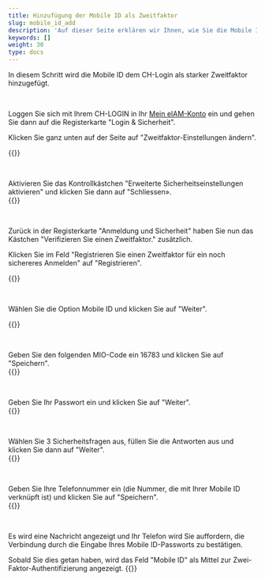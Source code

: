 ```yaml
---
title: Hinzufügung der Mobile ID als Zweitfaktor
slug: mobile_id_add
description: 'Auf dieser Seite erklären wir Ihnen, wie Sie die Mobile ID als zweiten Faktor zum CH-Login hinzufügen können. Dies ermöglicht Ihnen, Ihre Identität bei der Verbindung mit eIAM zu überprüfen.'
keywords: []
weight: 30
type: docs
--- 
```


In diesem Schritt wird die Mobile ID dem CH-Login als starker Zweitfaktor hinzugefügt.
<!-- Wenn Sie bereits einen (schwachen) Zweitfaktor (mTAN) haben, wird empfohlen diesen zuerst zu entfernen. Klicken Sie dazu in der Kachel Mobile-Nummer (mTAN) auf Entfernen. Danach können Sie der oben erwähnten Anleitung folgen um die Mobile ID als (starken) Zweitfaktor zu registrieren. -->


&nbsp;

<!-- 1ere paire de colonnes -->

<div class="two_column">

<div class="left_col">
<!-- First column content goes here -->
<p> Loggen Sie sich mit Ihrem CH-LOGIN in Ihr <a href="https://www.myaccount.eiam.admin.ch/">Mein eIAM-Konto</a> ein und gehen Sie dann auf die Registerkarte "Login & Sicherheit". </p>

<p> Klicken Sie ganz unten auf der Seite auf "Zweitfaktor-Einstellungen ändern". </p>
</div>

<div class="right_col">
<!-- Second column content goes here -->
{{<insertImage image="modif_parametres_de.png" description="modification paramètres" class="edge max-w-90">}} 
</div>

</div>

&nbsp; 

<!-- 2eme paire de colonnes -->

<div class="two_column">

<div class="left_col">
<!-- First column content goes here -->
Aktivieren Sie das Kontrollkästchen "Erweiterte Sicherheitseinstellungen aktivieren" und klicken Sie dann auf "Schliessen».
</div>

<div class="right_col">
<!-- Second column content goes here -->
{{<insertImage image="activation_param_de.png" description="Activation paramètres avancés" class="edge max-w-90">}} 
</div>

</div>

&nbsp; 

<!-- 3eme paire de colonnes -->

<div class="two_column">

<div class="left_col">
<!-- First column content goes here -->
<p> Zurück in der Registerkarte "Anmeldung und Sicherheit" haben Sie nun das Kästchen "Verifizieren Sie einen Zweitfaktor." zusätzlich. </p>

<p> Klicken Sie im Feld "Registrieren Sie einen Zweitfaktor für ein noch sichereres Anmelden" auf "Registrieren". </p>

</div>

<div class="right_col">
<!-- Second column content goes here -->
{{<insertImage image="ajout_facteur_de.png" description="ajout second facteur" class="edge max-w-90">}} 
</div>

</div>

&nbsp; 

<!-- 4eme paire de colonnes -->

<div class="two_column">

<div class="left_col">
<!-- First column content goes here -->
<p> Wählen Sie die Option Mobile ID und klicken Sie auf "Weiter". </p>
</div>

<div class="right_col">
<!-- Second column content goes here -->
{{<insertImage image="choix_mobileid_de.png" description="ajout second facteur" class="edge max-w-90">}} 
</div>

</div>

&nbsp; 

<!-- 5eme paire de colonnes -->

<div class="two_column">

<div class="left_col">
<!-- First column content goes here -->
Geben Sie den folgenden MIO-Code ein 16783 und klicken Sie auf "Speichern". 
</div>

<div class="right_col">
<!-- Second column content goes here -->
{{<insertImage image="code_mio_de.png" description="ajout second facteur" class="edge max-w-90">}} 
</div>

</div>

&nbsp; 

<!-- 6eme paire de colonnes -->

<div class="two_column">

<div class="left_col">
<!-- First column content goes here -->
Geben Sie Ihr Passwort ein und klicken Sie auf "Weiter".
</div>

<div class="right_col">
<!-- Second column content goes here -->
{{<insertImage image="mot_de_passe_de.png" description="Mot de passe" class="edge max-w-90">}} 
</div>

</div>

&nbsp; 

<!-- 7eme paire de colonnes -->

<div class="two_column">

<div class="left_col">
<!-- First column content goes here -->
Wählen Sie 3 Sicherheitsfragen aus, füllen Sie die Antworten aus und klicken Sie dann auf "Weiter".
</div>

<div class="right_col">
<!-- Second column content goes here -->
{{<insertImage image="questions_secu_de.png" description="ajout questions sécurité" class="edge max-w-90">}} 
</div>

</div>

&nbsp;

<!-- 8eme paire de colonnes -->

<div class="two_column">

<div class="left_col">
<!-- First column content goes here -->
Geben Sie Ihre Telefonnummer ein (die Nummer, die mit Ihrer Mobile ID verknüpft ist) und klicken Sie auf "Speichern".
</div>

<div class="right_col">
<!-- Second column content goes here -->
{{<insertImage image="saisie_tel_all.png" description="ajout second facteur" class="edge max-w-90">}} 
</div>

</div>

&nbsp;

Es wird eine Nachricht angezeigt und Ihr Telefon wird Sie auffordern, die Verbindung durch die Eingabe Ihres Mobile ID-Passworts zu bestätigen. 

Sobald Sie dies getan haben, wird das Feld "Mobile ID" als Mittel zur Zwei-Faktor-Authentifizierung angezeigt.
{{<insertImage image="mobileid_present_de.png" description="ajout second facteur" class="edge max-w-90">}}